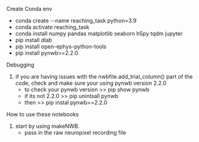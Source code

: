 Create Conda env
- conda create --name reaching_task python=3.9
- conda activate reaching_task
- conda install numpy pandas matplotlib seaborn h5py tqdm jupyter
- pip install dlab
- pip install open-ephys-python-tools
- pip install pynwb==2.2.0


Debugging
1. if you are having issues with the nwbfile.add_trial_column() part of the code, check and make sure your using pynwb version 2.2.0
   - to check your pynwb version >> pip show pynwb
   - if its not 2.2.0 >> pip unintsall pynwb
   - then >> pip instal pynwb==2.2.0


How to use these notebooks
  1. start by using makeNWB.
       - pass in the raw neuropixel recording file
